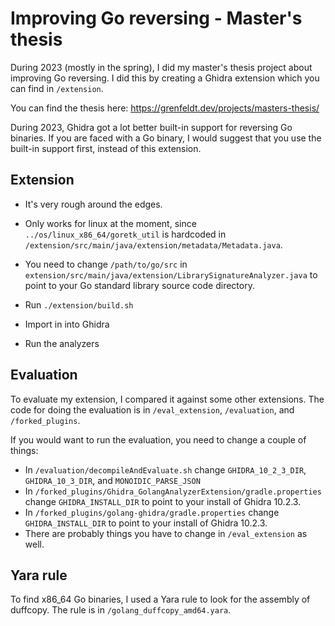# Improving Go reversing - Master's thesis

During 2023 (mostly in the spring), I did my master's thesis project about
improving Go reversing. I did this by creating a Ghidra extension which you
can find in `/extension`.

You can find the thesis here: https://grenfeldt.dev/projects/masters-thesis/

During 2023, Ghidra got a lot better built-in support for reversing Go
binaries. If you are faced with a Go binary, I would suggest that you use
the built-in support first, instead of this extension.

## Extension

- It's very rough around the edges.
- Only works for linux at the moment, since `../os/linux_x86_64/goretk_util` is hardcoded in `/extension/src/main/java/extension/metadata/Metadata.java`.
- You need to change `/path/to/go/src` in `extension/src/main/java/extension/LibrarySignatureAnalyzer.java` to point to your Go standard library source code directory.

- Run `./extension/build.sh`
- Import in into Ghidra
- Run the analyzers

## Evaluation

To evaluate my extension, I compared it against some other extensions. The
code for doing the evaluation is in `/eval_extension`, `/evaluation`, and
`/forked_plugins`.

If you would want to run the evaluation, you need to change a couple of things:
- In `/evaluation/decompileAndEvaluate.sh` change `GHIDRA_10_2_3_DIR`, `GHIDRA_10_3_DIR`, and `MONOIDIC_PARSE_JSON`
- In `/forked_plugins/Ghidra_GolangAnalyzerExtension/gradle.properties` change `GHIDRA_INSTALL_DIR` to point to your install of Ghidra 10.2.3.
- In `/forked_plugins/golang-ghidra/gradle.properties` change `GHIDRA_INSTALL_DIR` to point to your install of Ghidra 10.2.3.
- There are probably things you have to change in `/eval_extension` as well.

## Yara rule

To find x86_64 Go binaries, I used a Yara rule to look for the assembly of
duffcopy. The rule is in `/golang_duffcopy_amd64.yara`.
